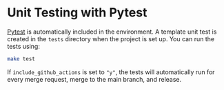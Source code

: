 # Unit Testing with Pytest

[Pytest](https://docs.pytest.org/en/7.1.x/) is automatically included in the environment. A template unit test is created in the `tests` directory when the project is set up. You can run the tests using:

```bash
make test
```

If `include_github_actions` is set to `"y"`, the tests will automatically run for every merge request, merge to the main branch, and release.